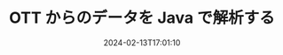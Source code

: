 ---
############################# Static ############################
layout: "auto-gen-parser"
date: 2024-02-13T17:01:10
draft: false
otherformats: 

############################# Head ############################
head_title: "Java の OTT からのデータを解析する"
head_description: "Java のドキュメントからのデータを迅速に解析します。"

############################# Header ############################
title: "OTT からのデータを Java で解析する"
description: "数行の Java コードを使用して、OTT からのデータを解析します。"
bg_image: "https://cms.admin.containerize.com/templates/aspose/App_Themes/V3/images/bg/header1.png"
bg_overlay: false
button:
    enable: true
    icon: "fas fa-arrow-down"
    label: "無料トライアルをダウンロード"
    link: "https://downloads.groupdocs.com/parser/java"

############################# SubMenu ############################
submenu:
    enable: true

    left:
        img_alt: "GroupDocs.Parser for Java"
        image: "https://cms.admin.containerize.com/templates/groupdocs/images/product-logos/90x90-noborder/groupdocs-parser-java.png"
        product: "GroupDocs.Parser"
        platform: "Java"

    middle:
        button:

            # button loop
            - link: "https://apireference.groupdocs.com/parser/java"
              text: "APIリファレンス"

            # button loop
            - link: "https://github.com/groupdocs-parser"
              text: "コード例"

            # button loop
            - link: "https://products.groupdocs.app/parser/family"
              text: "ライブデモ"

            # button loop
            - link: "https://purchase.groupdocs.com/pricing/parser/java"
              text: "価格設定"

    right:
        link_download: "https://downloads.groupdocs.com/parser"
        link_learn: "https://docs.groupdocs.com/parser/java"
        link_buy: "https://purchase.groupdocs.com"

############################# About ############################
about:
    enable: true
    title: "GroupDocs.Parser for Java のテンプレートを使用してデータを解析する"
    content: |
        テンプレートを使用すると、ドキュメントからのデータ抽出の効率、精度、一貫性が大幅に向上します。 GroupDocs.Parser for Java は、テンプレートを操作するための強力なソリューションを提供します。
        
        GroupDocs.Parser for Java を使用すると、PDF や Microsoft Word ドキュメントなど、さまざまな種類のドキュメントのテンプレートを簡単に作成できます。テンプレートを使用して複数のドキュメントをバッチ解析することもできます。

        GroupDocs.Parser for Java でテンプレートを操作するためのベスト プラクティスには、一意の識別子の使用と、展開前にテンプレートを徹底的にテストすることが含まれます。 GroupDocs.Parser for Java を使用すると、データ抽出を最適化し、より良い結果を達成できます。

        今すぐ GroupDocs.Parser for Java をダウンロードして試して、ドキュメント解析タスクを簡素化し、生産性を向上させてください。開始して成功を達成するために、当社のドキュメントとサポート リソースをご利用いただけます。

        ドキュメント解析の詳細については、[ドキュメント](https://docs.groupdocs.com/parser/java/working-with-templates/) をご覧ください。

############################# More ############################
more:
    enable: true
    title_left: "システム要求"
    content_left: |
        GroupDocs.Parser for Java API は、すべての主要なプラットフォームとオペレーティング システムでサポートされています。以下のコードを実行する前に、次の前提条件がシステムにインストールされていることを確認してください。
        
        * オペレーティング システム: Microsoft Windows、Linux、MacOS
        * 開発環境: NetBeans, Intellij IDEA, Eclipse, etc.
        * フレームワーク
        * GroupDocs.Parser for Java の最新バージョンを [Maven](https://repository.groupdocs.com/webapp/#/artifacts/browse/tree/General/repo/com/groupdocs/groupdocs-parser) からダウンロードします

    title_right: "GroupDocs.Parser for Java を使用する理由"
    content_right: |
        * サポートされているドキュメントからのプレーン テキスト抽出のサポート    
        * ユーザー定義のテンプレートを使用したドキュメントの解析    
        * 構造化テキスト抽出を完全にサポート    
        * キーワードおよび正規表現によるテキスト検索    
        * 書式設定されたテキスト、メタデータ、画像、コンテナ、添付ファイルを抽出します    
        * サポートされている一部のドキュメント形式の目次を抽出します    
        * PDF ドキュメントからのフォーム データを解析する    
        * ドキュメントからハイパーリンクを抽出する           

############################# Demos ############################
demos:
    enable: true
    title: "ライブ デモ - OTT オンラインからのデータを解析する"
    content: |
       [GroupDocs.Parser ライブ デモ](https://products.groupdocs.app/parser/ott) Web サイトにアクセスして、今すぐ OTT ファイルのデータを解析してください。
       ライブデモには次のようなメリットがあります。
        
############################# About Formats ############################
about_formats:
    enable: true

############################# More Formats ############################
more_formats:
    enable: true
    title: "他のドキュメント形式からのデータを解析する"
    content: |
        Java ドキュメントは、ファイル形式と画像の API を解析します。以下に示すように、いくつかの一般的なファイル形式のデータを抽出します。

############################# Back to top ###############################
back_to_top:
    enable: true
---